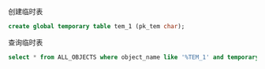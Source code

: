 创建临时表

```sql
create global temporary table tem_1 (pk_tem char);
```

查询临时表

```sql
select * from ALL_OBJECTS where object_name like '%TEM_1' and temporary = 'Y';
```


